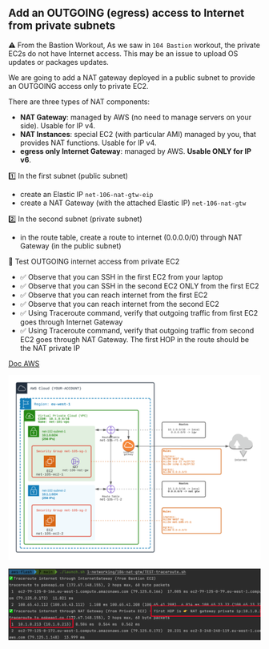 ## Add an OUTGOING (egress) access to Internet from private subnets

⚠️ From the Bastion Workout, 
As we saw in `104 Bastion` workout, the private EC2s do not have Internet access. This may be an issue to upload OS updates or packages updates.

We are going to add a NAT gateway deployed in a public subnet to provide an OUTGOING access only to private EC2.

There are three types of NAT components:
- **NAT Gateway**: managed by AWS (no need to manage servers on your side). Usable for IP v4.
- **NAT Instances**: special EC2 (with particular AMI) managed by you, that provides NAT functions. Usable for IP v4.
- **egress only Internet Gateway**: managed by AWS. **Usable ONLY for IP v6**.

1️⃣ In the first subnet (public subnet)
- create an Elastic IP `net-106-nat-gtw-eip`
- create a NAT Gateway (with the attached Elastic IP) `net-106-nat-gtw`

2️⃣ In the second subnet (private subnet)
- in the route table, create a route to internet (0.0.0.0/0) through NAT Gateway (in the public subnet)

🏁 Test OUTGOING internet access from private EC2
- ✅ Observe that you can SSH in the first EC2 from your laptop
- ✅ Observe that you can SSH in the second EC2 ONLY from the first EC2
- ✅ Observe that you can reach internet from the first EC2
- ✅ Observe that you can reach internet from the second EC2
- ✅ Using Traceroute command, verify that outgoing traffic from first EC2 goes through Internet Gateway
- ✅ Using Traceroute command, verify that outgoing traffic from second EC2 goes through NAT Gateway. The first HOP in the route should be the NAT private IP

[Doc AWS](https://docs.aws.amazon.com/vpc/latest/userguide/vpc-nat.html)

![Image of VPC](./doc/106-nat-gtw.png)

![First Hop](./doc/nat-gateway-first-hop.png)

